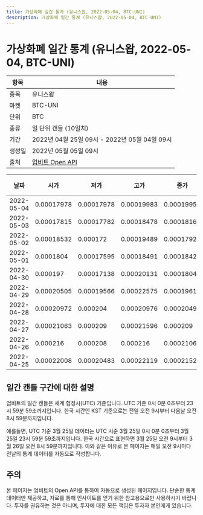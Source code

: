 ```yaml
---
title: 가상화폐 일간 통계 (유니스왑, 2022-05-04, BTC-UNI)
description: 가상화폐 일간 통계 (유니스왑, 2022-05-04, BTC-UNI)
---
```



가상화폐 일간 통계 (유니스왑, 2022-05-04, BTC-UNI)
===

|항목|내용|
|--|--|
|종목|유니스왑|
|마켓|BTC-UNI|
|단위|BTC|
|종류|일 단위 캔들 (10일치)|
|기간|2022년 04월 25일 09시 - 2022년 05월 04일 09시|
|생성일|2022년 05월 05일 09시|
|출처|[업비트 Open API](https://docs.upbit.com)|


|날짜|시가|저가|고가|종가|비고|
|--|--|--|--|--|--|
|2022-05-04|0.00017978|0.00017978|0.00019983|0.00019951|    |
|2022-05-03|0.00017815|0.00017782|0.00018478|0.00018166|    |
|2022-05-02|0.00018532|0.000172|0.00019489|0.00017924|    |
|2022-05-01|0.0001804|0.00017595|0.00018491|0.00018423|    |
|2022-04-30|0.000197|0.00017138|0.00020131|0.0001804|    |
|2022-04-29|0.00020505|0.00019566|0.00022575|0.00019613|    |
|2022-04-28|0.00020972|0.000204|0.00020976|0.00020497|    |
|2022-04-27|0.00021063|0.000209|0.00021596|0.000209|    |
|2022-04-26|0.000216|0.000208|0.000216|0.00021064|    |
|2022-04-25|0.00022008|0.00020483|0.00022119|0.00021529|    |


일간 캔들 구간에 대한 설명
---


업비트의 일간 캔들은 세계 협정시(UTC) 기준입니다. 
UTC 기준 0시 0분 0초부터 23시 59분 59초까지입니다. 
한국 시간인 KST 기준으로는 전일 오전 9시부터 다음날 오전 8시 59분까지입니다. 


예를들면, UTC 기준 3월 25일 데이터는 UTC 시준 3월 25일 0시 0분 0초부터 3월 25일 23시 59분 59초까지입니다. 
한국 시간으로 표현하면 3월 25일 오전 9시부터 3월 26일 오전 8시 59분까지입니다. 
이와 같은 이유로 본 페이지는 매일 오전 9시마다 전날의 통계 데이터를 자동으로 작성합니다. 


주의
---


본 페이지는 업비트의 Open API를 통하여 자동으로 생성된 페이지입니다. 
단순한 통계 데이터만 제공하고, 자료를 통해 인사이트를 얻기 위한 참고용으로만 사용하시기 바랍니다. 
투자를 권유하는 것은 아니며, 투자에 대한 모든 책임은 투자자 본인에게 있습니다. 
